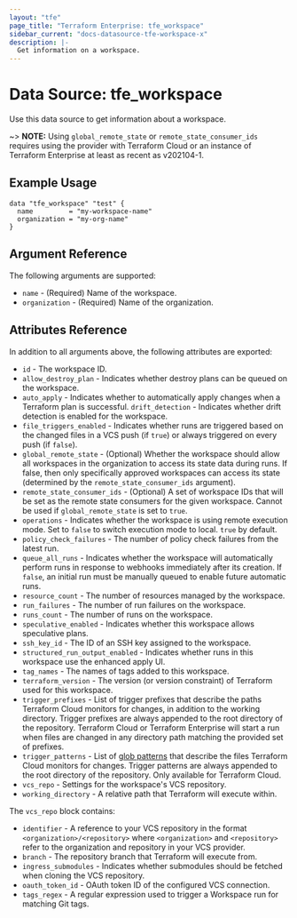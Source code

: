 ```yaml
---
layout: "tfe"
page_title: "Terraform Enterprise: tfe_workspace"
sidebar_current: "docs-datasource-tfe-workspace-x"
description: |-
  Get information on a workspace.
---
```


# Data Source: tfe_workspace

Use this data source to get information about a workspace.

~> **NOTE:** Using `global_remote_state` or `remote_state_consumer_ids` requires using the provider with Terraform Cloud or an instance of Terraform Enterprise at least as recent as v202104-1.

## Example Usage

```hcl
data "tfe_workspace" "test" {
  name         = "my-workspace-name"
  organization = "my-org-name"
}
```

## Argument Reference

The following arguments are supported:

* `name` - (Required) Name of the workspace.
* `organization` - (Required) Name of the organization.

## Attributes Reference

In addition to all arguments above, the following attributes are exported:

* `id` - The workspace ID.
* `allow_destroy_plan` - Indicates whether destroy plans can be queued on the workspace.
* `auto_apply` - Indicates whether to automatically apply changes when a Terraform plan is successful.
  `drift_detection` - Indicates whether drift detection is enabled for the workspace.
* `file_triggers_enabled` - Indicates whether runs are triggered based on the changed files in a VCS push (if `true`) or always triggered on every push (if `false`).
* `global_remote_state` - (Optional) Whether the workspace should allow all workspaces in the organization to access its state data during runs. If false, then only specifically approved workspaces can access its state (determined by the `remote_state_consumer_ids` argument).
* `remote_state_consumer_ids` - (Optional) A set of workspace IDs that will be set as the remote state consumers for the given workspace. Cannot be used if `global_remote_state` is set to `true`.
* `operations` - Indicates whether the workspace is using remote execution mode. Set to `false` to switch execution mode to local. `true` by default.
* `policy_check_failures` - The number of policy check failures from the latest run.
* `queue_all_runs` - Indicates whether the workspace will automatically perform runs
  in response to webhooks immediately after its creation. If `false`, an initial run must
  be manually queued to enable future automatic runs.
* `resource_count` - The number of resources managed by the workspace.
* `run_failures` - The number of run failures on the workspace.
* `runs_count` - The number of runs on the workspace.
* `speculative_enabled` - Indicates whether this workspace allows speculative plans.
* `ssh_key_id` - The ID of an SSH key assigned to the workspace.
* `structured_run_output_enabled` - Indicates whether runs in this workspace use the enhanced apply UI. 
* `tag_names` - The names of tags added to this workspace.
* `terraform_version` - The version (or version constraint) of Terraform used for this workspace.
* `trigger_prefixes` - List of trigger prefixes that describe the paths Terraform Cloud monitors for changes, in addition to the working directory. Trigger prefixes are always appended to the root directory of the repository.
  Terraform Cloud or Terraform Enterprise will start a run when files are changed in any directory path matching the provided set of prefixes.
* `trigger_patterns` - List of [glob patterns](https://www.terraform.io/cloud-docs/workspaces/settings/vcs#glob-patterns-for-automatic-run-triggering) that describe the files Terraform Cloud monitors for changes. Trigger patterns are always appended to the root directory of the repository. Only available for Terraform Cloud.
* `vcs_repo` - Settings for the workspace's VCS repository.
* `working_directory` - A relative path that Terraform will execute within.


The `vcs_repo` block contains:

* `identifier` - A reference to your VCS repository in the format `<organization>/<repository>`
  where `<organization>` and `<repository>` refer to the organization and repository in your VCS
  provider.
* `branch` - The repository branch that Terraform will execute from.
* `ingress_submodules` - Indicates whether submodules should be fetched when
  cloning the VCS repository.
* `oauth_token_id` - OAuth token ID of the configured VCS connection.
* `tags_regex` - A regular expression used to trigger a Workspace run for matching Git tags. 
